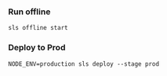 ### Run offline
`sls offline start`

### Deploy to Prod
`NODE_ENV=production sls deploy --stage prod`
